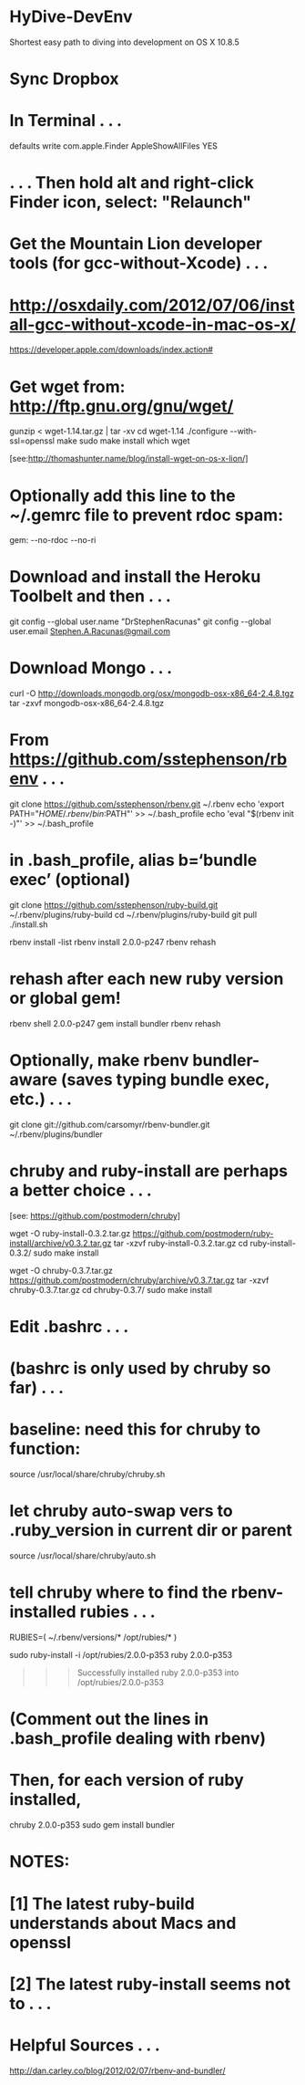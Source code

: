 HyDive-DevEnv
=============

Shortest easy path to diving into development on OS X 10.8.5

# Sync Dropbox




# In Terminal . . .  
defaults write com.apple.Finder AppleShowAllFiles YES
# . . . Then hold alt and right-click Finder icon, select: "Relaunch"




# Get the Mountain Lion developer tools (for gcc-without-Xcode) . . .  
# http://osxdaily.com/2012/07/06/install-gcc-without-xcode-in-mac-os-x/
https://developer.apple.com/downloads/index.action#




# Get wget from: http://ftp.gnu.org/gnu/wget/
gunzip < wget-1.14.tar.gz | tar -xv
cd wget-1.14
./configure --with-ssl=openssl
make
sudo make install
which wget

[see:http://thomashunter.name/blog/install-wget-on-os-x-lion/]




# Optionally add this line to the ~/.gemrc file to prevent rdoc spam:
gem: --no-rdoc --no-ri




# Download and install the Heroku Toolbelt and then . . .  
git config --global user.name "DrStephenRacunas"
git config --global user.email Stephen.A.Racunas@gmail.com




# Download Mongo . . .  
curl -O http://downloads.mongodb.org/osx/mongodb-osx-x86_64-2.4.8.tgz
tar -zxvf mongodb-osx-x86_64-2.4.8.tgz




# From https://github.com/sstephenson/rbenv . . .  
git clone https://github.com/sstephenson/rbenv.git ~/.rbenv
echo 'export PATH="$HOME/.rbenv/bin:$PATH"' >> ~/.bash_profile
echo 'eval "$(rbenv init -)"' >> ~/.bash_profile
# in .bash_profile, alias b=‘bundle exec’ (optional)

git clone https://github.com/sstephenson/ruby-build.git ~/.rbenv/plugins/ruby-build
cd ~/.rbenv/plugins/ruby-build
git pull
./install.sh

rbenv install -list
rbenv install 2.0.0-p247
rbenv rehash
# rehash after each new ruby version or global gem!

rbenv shell 2.0.0-p247 
gem install bundler
rbenv rehash

# Optionally, make rbenv bundler-aware (saves typing bundle exec, etc.) . . .  
git clone git://github.com/carsomyr/rbenv-bundler.git ~/.rbenv/plugins/bundler




# chruby and ruby-install are perhaps a better choice . . . 
[see: https://github.com/postmodern/chruby]

wget -O ruby-install-0.3.2.tar.gz https://github.com/postmodern/ruby-install/archive/v0.3.2.tar.gz
tar -xzvf ruby-install-0.3.2.tar.gz
cd ruby-install-0.3.2/
sudo make install

wget -O chruby-0.3.7.tar.gz https://github.com/postmodern/chruby/archive/v0.3.7.tar.gz
tar -xzvf chruby-0.3.7.tar.gz
cd chruby-0.3.7/
sudo make install

# Edit .bashrc . . .  
# (bashrc is only used by chruby so far) . . .

# baseline: need this for chruby to function:
source /usr/local/share/chruby/chruby.sh

# let chruby auto-swap vers to .ruby_version in current dir or parent
source /usr/local/share/chruby/auto.sh

# tell chruby where to find the rbenv-installed rubies . . .
RUBIES=(
        ~/.rbenv/versions/*
        /opt/rubies/*
)

sudo ruby-install -i /opt/rubies/2.0.0-p353 ruby 2.0.0-p353

>>> Successfully installed ruby 2.0.0-p353 into /opt/rubies/2.0.0-p353


# (Comment out the lines in .bash_profile dealing with rbenv)



# Then, for each version of ruby installed, 
chruby 2.0.0-p353
sudo gem install bundler



# NOTES:
# [1] The latest ruby-build understands about Macs and openssl
# [2] The latest ruby-install seems not to . . . 



# Helpful Sources . . .  
http://dan.carley.co/blog/2012/02/07/rbenv-and-bundler/


